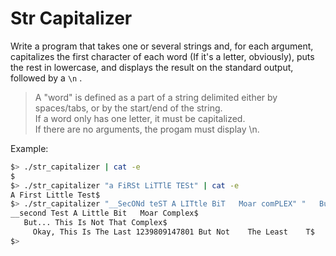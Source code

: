 # Str Capitalizer

Write a program that takes one or several strings and, for each argument, capitalizes the first character of each word (If it's a letter, obviously), puts the rest in lowercase, and displays the result on the standard output, followed by a `\n` .

>A "word" is defined as a part of a string delimited either by spaces/tabs, or by the start/end of the string.  
If a word only has one letter, it must be capitalized.  
If there are no arguments, the progam must display \n.

Example:
``` bash
$> ./str_capitalizer | cat -e
$
$> ./str_capitalizer "a FiRSt LiTTlE TESt" | cat -e
A First Little Test$
$> ./str_capitalizer "__SecONd teST A LITtle BiT   Moar comPLEX" "   But... This iS not THAT COMPLEX" "     Okay, this is the last 1239809147801 but not    the least    t" | cat -e
__second Test A Little Bit   Moar Complex$
   But... This Is Not That Complex$
     Okay, This Is The Last 1239809147801 But Not    The Least    T$
$>
```